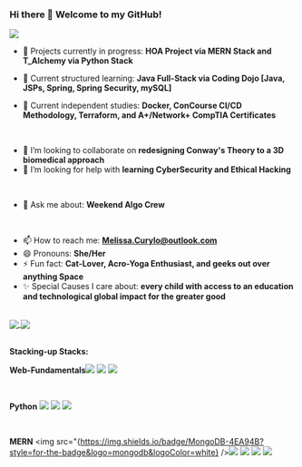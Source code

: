 ### Hi there 👋 Welcome to my GitHub!

<a href="[![Top Langs]"> 
  <img align="center" src="https://github-readme-stats.vercel.app/api/top-langs/?username=melissacurylo&layout=compact&theme=buefy" />
</a>



- 🔭 Projects currently in progress: **HOA Project via MERN Stack and T_Alchemy via Python Stack**

- 🌱 Current structured learning: **Java Full-Stack via Coding Dojo [Java, JSPs, Spring, Spring Security, mySQL]**
- 🌱 Current independent studies: **Docker, ConCourse CI/CD Methodology, Terraform, and A+/Network+ CompTIA Certificates**

<br/>

- 👯 I’m looking to collaborate on **redesigning Conway's Theory to a 3D biomedical approach**
- 🤔 I’m looking for help with **learning CyberSecurity and Ethical Hacking**

<br/>

- 💬 Ask me about: **Weekend Algo Crew**

<br/>

- 📫 How to reach me: **Melissa.Curylo@outlook.com**
- 😄 Pronouns: **She/Her**
- ⚡ Fun fact: **Cat-Lover, Acro-Yoga Enthusiast, and geeks out over anything Space** 
- ✨ Special Causes I care about: **every child with access to an education and technological global impact for the greater good**

<br/>

<a href="![Melissa's GitHub stats]">
  <img align="center" src="https://github-readme-stats.vercel.app/api?username=melissacurylo&show_icons=true&theme=buefy" />
</a>
<a href="![Melissa's GitHub Streak]">
   <img align="center" src="https://github-readme-streak-stats.herokuapp.com?user=melissacurylo&theme=buefy&date_format=M%20j%5B%2C%20Y%5D" />
</a>    

<br/>
<br/>

**Stacking-up Stacks:**
<br/>

**Web-Fundamentals**<img src="{https://img.shields.io/badge/HTML5-E34F26?style=for-the-badge&logo=html5&logoColor=white}" /> <img src="{https://img.shields.io/badge/CSS3-1572B6?style=for-the-badge&logo=css3&logoColor=white}" /> <img src="{https://img.shields.io/badge/JavaScript-323330?style=for-the-badge&logo=javascript&logoColor=F7DF1E}" />

<br/>

**Python** <img src="{https://img.shields.io/badge/Python-FFD43B?style=for-the-badge&logo=python&logoColor=blue}" /> <img src="{https://img.shields.io/badge/Flask-000000?style=for-the-badge&logo=flask&logoColor=white}" /> <img src="{https://img.shields.io/badge/MySQL-005C84?style=for-the-badge&logo=mysql&logoColor=white}" /> 

<br/>

**MERN** <img src="{https://img.shields.io/badge/MongoDB-4EA94B?style=for-the-badge&logo=mongodb&logoColor=white} /><img src="{https://img.shields.io/badge/Express.js-000000?style=for-the-badge&logo=express&logoColor=white}" /> <img src="{https://img.shields.io/badge/React-20232A?style=for-the-badge&logo=react&logoColor=61DAFB}" /> <img src="{https://img.shields.io/badge/Node.js-339933?style=for-the-badge&logo=nodedotjs&logoColor=white}" /> <img src="{https://img.shields.io/badge/JavaScript-323330?style=for-the-badge&logo=javascript&logoColor=F7DF1E}" />

<br/>
